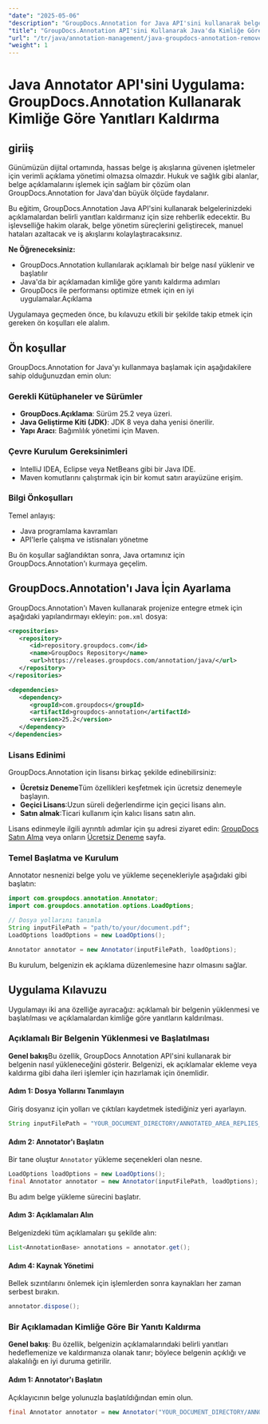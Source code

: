 ```yaml
---
"date": "2025-05-06"
"description": "GroupDocs.Annotation for Java API'sini kullanarak belgelerdeki açıklamalardan yanıtları nasıl kaldıracağınızı öğrenin. Bu adım adım kılavuzla belge yönetiminizi geliştirin."
"title": "GroupDocs.Annotation API'sini Kullanarak Java'da Kimliğe Göre Yanıtlar Nasıl Kaldırılır"
"url": "/tr/java/annotation-management/java-groupdocs-annotation-remove-replies-by-id/"
"weight": 1
---
```


# Java Annotator API'sini Uygulama: GroupDocs.Annotation Kullanarak Kimliğe Göre Yanıtları Kaldırma

## giriiş

Günümüzün dijital ortamında, hassas belge iş akışlarına güvenen işletmeler için verimli açıklama yönetimi olmazsa olmazdır. Hukuk ve sağlık gibi alanlar, belge açıklamalarını işlemek için sağlam bir çözüm olan GroupDocs.Annotation for Java'dan büyük ölçüde faydalanır.

Bu eğitim, GroupDocs.Annotation Java API'sini kullanarak belgelerinizdeki açıklamalardan belirli yanıtları kaldırmanız için size rehberlik edecektir. Bu işlevselliğe hakim olarak, belge yönetim süreçlerini geliştirecek, manuel hataları azaltacak ve iş akışlarını kolaylaştıracaksınız.

**Ne Öğreneceksiniz:**
- GroupDocs.Annotation kullanılarak açıklamalı bir belge nasıl yüklenir ve başlatılır
- Java'da bir açıklamadan kimliğe göre yanıtı kaldırma adımları
- GroupDocs ile performansı optimize etmek için en iyi uygulamalar.Açıklama

Uygulamaya geçmeden önce, bu kılavuzu etkili bir şekilde takip etmek için gereken ön koşulları ele alalım.

## Ön koşullar

GroupDocs.Annotation for Java'yı kullanmaya başlamak için aşağıdakilere sahip olduğunuzdan emin olun:

### Gerekli Kütüphaneler ve Sürümler
- **GroupDocs.Açıklama**: Sürüm 25.2 veya üzeri.
- **Java Geliştirme Kiti (JDK)**: JDK 8 veya daha yenisi önerilir.
- **Yapı Aracı**: Bağımlılık yönetimi için Maven.

### Çevre Kurulum Gereksinimleri
- IntelliJ IDEA, Eclipse veya NetBeans gibi bir Java IDE.
- Maven komutlarını çalıştırmak için bir komut satırı arayüzüne erişim.

### Bilgi Önkoşulları
Temel anlayış:
- Java programlama kavramları
- API'lerle çalışma ve istisnaları yönetme

Bu ön koşullar sağlandıktan sonra, Java ortamınız için GroupDocs.Annotation'ı kurmaya geçelim.

## GroupDocs.Annotation'ı Java İçin Ayarlama

GroupDocs.Annotation'ı Maven kullanarak projenize entegre etmek için aşağıdaki yapılandırmayı ekleyin: `pom.xml` dosya:

```xml
<repositories>
   <repository>
      <id>repository.groupdocs.com</id>
      <name>GroupDocs Repository</name>
      <url>https://releases.groupdocs.com/annotation/java/</url>
   </repository>
</repositories>

<dependencies>
   <dependency>
      <groupId>com.groupdocs</groupId>
      <artifactId>groupdocs-annotation</artifactId>
      <version>25.2</version>
   </dependency>
</dependencies>
```

### Lisans Edinimi
GroupDocs.Annotation için lisansı birkaç şekilde edinebilirsiniz:
- **Ücretsiz Deneme**Tüm özellikleri keşfetmek için ücretsiz denemeyle başlayın.
- **Geçici Lisans**:Uzun süreli değerlendirme için geçici lisans alın.
- **Satın almak**:Ticari kullanım için kalıcı lisans satın alın.

Lisans edinmeyle ilgili ayrıntılı adımlar için şu adresi ziyaret edin: [GroupDocs Satın Alma](https://purchase.groupdocs.com/buy) veya onların [Ücretsiz Deneme](https://releases.groupdocs.com/annotation/java/) sayfa.

### Temel Başlatma ve Kurulum
Annotator nesnenizi belge yolu ve yükleme seçenekleriyle aşağıdaki gibi başlatın:

```java
import com.groupdocs.annotation.Annotator;
import com.groupdocs.annotation.options.LoadOptions;

// Dosya yollarını tanımla
String inputFilePath = "path/to/your/document.pdf";
LoadOptions loadOptions = new LoadOptions();

Annotator annotator = new Annotator(inputFilePath, loadOptions);
```

Bu kurulum, belgenizin ek açıklama düzenlemesine hazır olmasını sağlar.

## Uygulama Kılavuzu

Uygulamayı iki ana özelliğe ayıracağız: açıklamalı bir belgenin yüklenmesi ve başlatılması ve açıklamalardan kimliğe göre yanıtların kaldırılması.

### Açıklamalı Bir Belgenin Yüklenmesi ve Başlatılması

**Genel bakış**Bu özellik, GroupDocs Annotation API'sini kullanarak bir belgenin nasıl yükleneceğini gösterir. Belgenizi, ek açıklamalar ekleme veya kaldırma gibi daha ileri işlemler için hazırlamak için önemlidir.

#### Adım 1: Dosya Yollarını Tanımlayın
Giriş dosyanız için yolları ve çıktıları kaydetmek istediğiniz yeri ayarlayın.
```java
String inputFilePath = "YOUR_DOCUMENT_DIRECTORY/ANNOTATED_AREA_REPLIES_5";
```

#### Adım 2: Annotator'ı Başlatın
Bir tane oluştur `Annotator` yükleme seçenekleri olan nesne.
```java
LoadOptions loadOptions = new LoadOptions();
final Annotator annotator = new Annotator(inputFilePath, loadOptions);
```
Bu adım belge yükleme sürecini başlatır.

#### Adım 3: Açıklamaları Alın
Belgenizdeki tüm açıklamaları şu şekilde alın:
```java
List<AnnotationBase> annotations = annotator.get();
```

#### Adım 4: Kaynak Yönetimi
Bellek sızıntılarını önlemek için işlemlerden sonra kaynakları her zaman serbest bırakın.
```java
annotator.dispose();
```

### Bir Açıklamadan Kimliğe Göre Bir Yanıtı Kaldırma

**Genel bakış**: Bu özellik, belgenizin açıklamalarındaki belirli yanıtları hedeflemenize ve kaldırmanıza olanak tanır; böylece belgenin açıklığı ve alakalılığı en iyi duruma getirilir.

#### Adım 1: Annotator'ı Başlatın
Açıklayıcının belge yolunuzla başlatıldığından emin olun.
```java
final Annotator annotator = new Annotator("YOUR_DOCUMENT_DIRECTORY/ANNOTATED_AREA_REPLIES_5